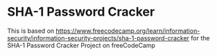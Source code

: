 # SHA-1 Password Cracker

This is based on https://www.freecodecamp.org/learn/information-security/information-security-projects/sha-1-password-cracker for the SHA-1 Password Cracker Project on freeCodeCamp
